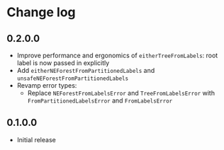 # Change log

## 0.2.0.0

* Improve performance and ergonomics of `eitherTreeFromLabels`: root label is
  now passed in explicitly
* Add `eitherNEForestFromPartitionedLabels` and
  `unsafeNEForestFromPartitionedLabels`
* Revamp error types:
  * Replace `NEForestFromLabelsError` and `TreeFromLabelsError` with
    `FromPartitionedLabelsError` and `FromLabelsError`

## 0.1.0.0

* Initial release
